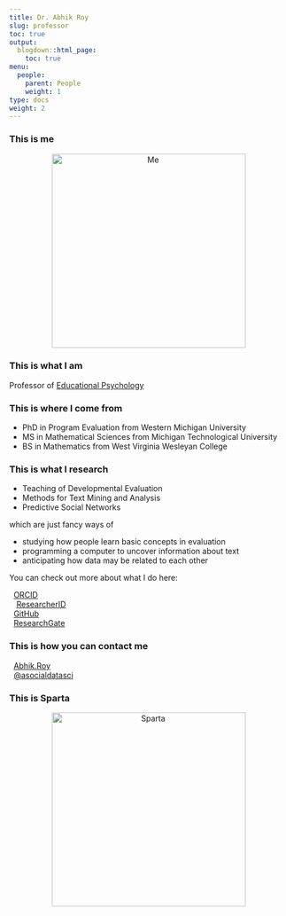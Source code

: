 ```yaml
---
title: Dr. Abhik Roy
slug: professor
toc: true
output:
  blogdown::html_page:
    toc: true
menu:
  people:
    parent: People
    weight: 1
type: docs
weight: 2
---
```




<style type="text/css">
.article-container {
  max-width: 960px;
}

iframe {
  width: 1px;
  min-width: 100%;
  border:0;
}

#TableOfContents, .docs-toc-title {
  border-left: 1px solid $sta-primary;
}
</style>

</style>

### This is me

<center>

<img src="/img/people/me.png" alt="Me" style="width: 350px;"/>

</center>

### This is what I am

Professor of [Educational Psychology](https://counselingandlearningsci.wvu.edu/academics/master-educational-psychology)

### This is where I come from

- PhD in Program Evaluation from Western Michigan University
- MS in Mathematical Sciences from Michigan Technological University
- BS in Mathematics from West Virginia Wesleyan College

### This is what I research

- Teaching of Developmental Evaluation
- Methods for Text Mining and Analysis
- Predictive Social Networks

which are just fancy ways of

- studying how people learn basic concepts in evaluation
- programming a computer to uncover information about text
- anticipating how data may be related to each other

You can check out more about what I do here:
<br>
<p>
<span style="font-size: 1.0em; color: #A6CE39;">
<i class="fab fa-orcid fa-fw"></i>&nbsp;
</span>
<a href="https://orcid.org/0000-0002-7085-8964" target="_blank">ORCID</a>
<br>
<span style="font-size: 1.0em; color: #ff8000;">
&hairsp;&hairsp;<i class="ai ai-researcherid ai-1x"></i>  &hairsp;&hairsp;
</span>
<a href="https://publons.com/researcher/4243335/abhik-roy/" target="_blank">ResearcherID</a>
<br>
<span style="font-size: 1.0em; color: #ffffff;">
<i class="fab fa-github fa-fw"></i>&nbsp;
</span>
<a href="https://github.com/drabhikroy/" target="_blank">GitHub</a>
<br>
<span style="font-size: 1.0em; color: #60D1AE;">
<i class="fab fa-researchgate fa-fw"></i>&nbsp;
</span>
<a href="https://www.researchgate.net/profile/Abhik_Roy2" target="_blank">ResearchGate</a>
</p>

### This is how you can contact me

<p>
<span style="font-size: 1.0em; color: #b5aab8;">
<i class="far fa-envelope fa-fw"></i></i>&nbsp;
</span>
<a href="mailto: Abhik.Roy@mail.wvu.edu">Abhik.Roy</a>
<br>
<span style="font-size: 1.0em; color: #1da1f2;">
<i class="fab fa-twitter fa-fw"></i></i></i>&nbsp;
</span>
<a href="https://twitter.com/asocialdatasci" target="_blank">@asocialdatasci</a>
</p>

### This is Sparta

<center>

<img src="/img/sparta.png" alt="Sparta" style="width: 350px;"/>

</center>




